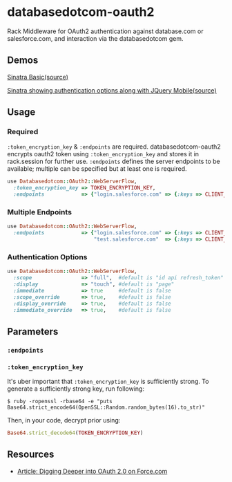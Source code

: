 # databasedotcom-oauth2

Rack Middleware for OAuth2 authentication against database.com or salesforce.com, and interaction via the databasedotcom gem.

## Demos

<a href="https://db-oauth2-sinatra-basic.herokuapp.com" target="_blank">Sinatra Basic</a><a href="https://github.com/richardvanhook/databasedotcom-oauth2-sinatra-basic" target="_blank">(source)</a>

<a href="https://db-oauth2-sinatra-jqm.herokuapp.com" target="_blank">Sinatra showing authentication options along with JQuery Mobile</a><a href="https://github.com/richardvanhook/databasedotcom-oauth2-sinatra-jqm" target="_blank">(source)</a>

## Usage

### Required 

`:token_encryption_key` & `:endpoints` are required.  databasedotcom-oauth2 encrypts oauth2 token using `:token_encryption_key` and stores it in rack.session for further use.  `:endpoints` defines the server endpoints to be available; multiple can be specified but at least one is required.  

```ruby
use Databasedotcom::OAuth2::WebServerFlow, 
  :token_encryption_key => TOKEN_ENCRYPTION_KEY,
  :endpoints            => {"login.salesforce.com" => {:keys => CLIENT_ID, :secret => CLIENT_SECRET}}
```

### Multiple Endpoints 

```ruby
use Databasedotcom::OAuth2::WebServerFlow, 
  :endpoints            => {"login.salesforce.com" => {:keys => CLIENT_ID1, :secret => CLIENT_SECRET1},
                            "test.salesforce.com"  => {:keys => CLIENT_ID2, :secret => CLIENT_SECRET2}}
```
### Authentication Options
```ruby
use Databasedotcom::OAuth2::WebServerFlow, 
  :scope                => "full",  #default is "id api refresh_token"
  :display              => "touch", #default is "page"
  :immediate            => true     #default is false
  :scope_override       => true,    #default is false
  :display_override     => true,    #default is false
  :immediate_override   => true,    #default is false
```

## Parameters

### `:endpoints`



### `:token_encryption_key`

It's uber important that `:token_encryption_key` is sufficiently strong.  To generate a sufficiently strong key, run following:

    $ ruby -ropenssl -rbase64 -e "puts Base64.strict_encode64(OpenSSL::Random.random_bytes(16).to_str)"

Then, in your code, decrypt prior using:

```ruby
Base64.strict_decode64(TOKEN_ENCRYPTION_KEY)
```

## Resources

* [Article: Digging Deeper into OAuth 2.0 on Force.com](http://wiki.developerforce.com/index.php/Digging_Deeper_into_OAuth_2.0_on_Force.com)